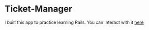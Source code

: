 # Ticket-Manager

I built this app to practice learning Rails. You can interact with it [here](https://dm-ticket-manager.herokuapp.com/)
